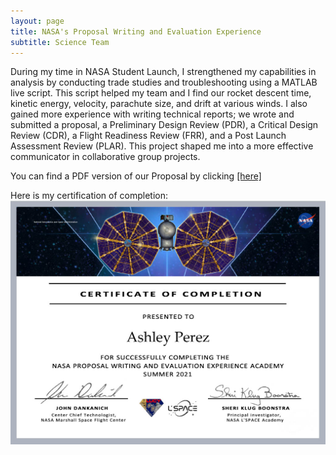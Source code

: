 ```yaml
---
layout: page
title: NASA's Proposal Writing and Evaluation Experience
subtitle: Science Team
---
```


During my time in NASA Student Launch, I strengthened my capabilities in analysis by conducting trade studies and troubleshooting using a MATLAB live script. This script helped my team and I find our rocket descent time, kinetic energy, velocity, parachute size, and drift at various winds. I also gained more experience with writing technical reports; we wrote and submitted a proposal, a Preliminary Design Review (PDR), a Critical Design Review (CDR), a Flight Readiness Review (FRR), and a Post Launch Assessment Review (PLAR). This project shaped me into a more effective communicator in collaborative group projects.

You can find a PDF version of our Proposal by clicking [[here]](NPWEEProposal.pdf)

Here is my certification of completion:
![Certification](NPWEECert.jpg)  


